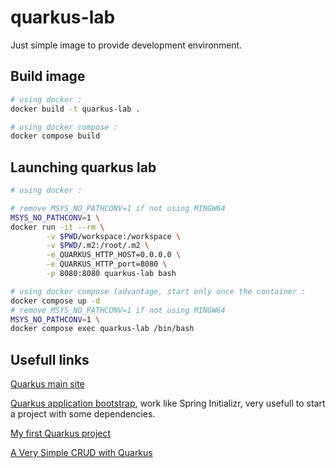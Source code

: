 # quarkus-lab

Just simple image to provide development environment.

## Build image

```sh
# using docker :
docker build -t quarkus-lab .
```
```sh
# using docker compose :
docker compose build
```

## Launching quarkus lab

```sh
# using docker :

# remove MSYS_NO_PATHCONV=1 if not using MINGW64
MSYS_NO_PATHCONV=1 \
docker run -it --rm \
        -v $PWD/workspace:/workspace \
        -v $PWD/.m2:/root/.m2 \
        -e QUARKUS_HTTP_HOST=0.0.0.0 \
        -e QUARKUS_HTTP_port=8080 \
        -p 8080:8080 quarkus-lab bash

```
```sh
# using docker compose (advantage, start only once the container :
docker compose up -d
# remove MSYS_NO_PATHCONV=1 if not using MINGW64
MSYS_NO_PATHCONV=1 \
docker compose exec quarkus-lab /bin/bash
```

## Usefull links
[Quarkus main site](https://quarkus.io/)

[Quarkus application bootstrap](https://code.quarkus.io/), work like Spring Initializr, very usefull to start a project with some dependencies.

[My first Quarkus project](https://medium.com/javarevisited/my-first-quarkus-project-c6e1449617e)

[A Very Simple CRUD with Quarkus](https://medium.com/javarevisited/a-very-simple-crud-with-quarkus-7b066c9c44e8)
